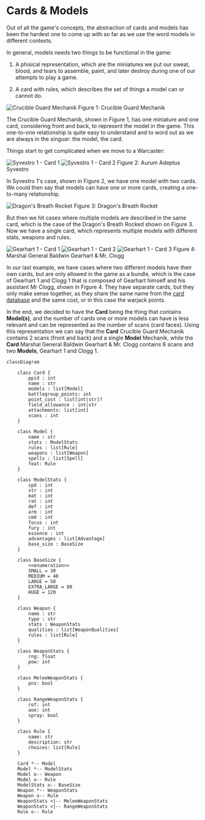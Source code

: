 # Cards & Models

Out of all the game's concepts, the abstraction of cards and models has been the hardest
one to come up with so far as we use the word models in different contexts.

In general, models needs two things to be functional in the game:

1. A phisical representation, which are the miniatures we put our sweat, blood, and 
tears to assemble, paint, and later destroy during one of our attempts to play a game.

2. A card with rules, which describes the set of things a model can or cannot do.

![Crucible Guard Mechanik](https://scans.ironcodex.net/32dcae04-0652-34eb-ab91-f5c3fe1cd1ae)
Figure 1: Crucible Guard Mechanik

The Crucible Guard Mechanik, shown in Figure 1, has one miniature and one card, considering front and back, to represent the model in the game. This one-to-one
relationship is quite easy to understand and to word out as we are always in the
singuar: the model, the card.

Things start to get complicated when we move to a Warcaster:

![Syvestro 1 - Card 1](https://scans.ironcodex.net/76d6372b-ef7d-3c3a-96c4-cf523754a42d)
![Syvestro 1 - Card 2](https://scans.ironcodex.net/0d1444fd-86c2-39a4-9016-b34fdefbb056)
Figure 2: Aurum Adeptus Syvestro

In Syvestro 1's case, shown in Figure 2, we have one model with two cards. We could
then say that models can have one or more cards, creating a one-to-many relationship.

![Dragon's Breath Rocket](https://scans.ironcodex.net/2c9bf1bf-29c7-3d42-9fb2-29e930895775)
Figure 3: Dragon's Breath Rocket

But then we hit cases where multiple models are described in the same card, which is the
case of the Dragon's Breath Rocked shown on Figure 3. Now we have a single card, which
represents multiple models with different stats, weapons and rules.

![Gearhart 1 - Card 1](https://scans.ironcodex.net/9ba23fd9-b0e7-3762-8c91-478209bbf819)
![Gearhart 1 - Card 2](https://scans.ironcodex.net/134a0355-96cb-3366-9fe0-56a5010ce8ca)
![Gearhart 1 - Card 3](https://scans.ironcodex.net/6a00a4aa-2474-3dc7-bbd5-56ac36289a2b)
Figure 4: Marshal General Baldwin Gearhart & Mr. Clogg

In our last example, we have cases where two different models have their own cards, but
are only allowed in the game as a bundle, which is the case of Gearhart 1 and Clogg 1 that is composed of Gearhart himself and his assistant Mr Clogg, shown in Figure 4.
They have separate cards, but they only make sense together, as they share the same name
from the [card database](https://cards.privateerpress.com) and the same cost, or in this
case the warjack points.

In the end, we decided to have the **Card** being the thing that
contains **Model(s)**, and the number of cards one or more models
can have is less relevant and can be represented as the number of
scans (card faces). Using this representation we can say that the
**Card** Crucible Guard Mechanik contains 2 scans (front and back) and a single **Model** Mechanik, while the **Card** Marshal General Baldwin Gearhart & Mr. Clogg contains 6 scans and two **Models**, Gearhart 1 and Clogg 1.

```mermaid
classDiagram

    class Card {
        ppid : int
        name : str
        models : list[Model]
        battlegroup_points: int
        point_cost : list[int|str]?
        field_allowance : int|str
        attachments: list[int]
        scans : int
    }

    class Model {
        name : str
        stats : ModelStats
        rules : list[Rule]
        weapons : list[Weapon]
        spells : list[Spell]
        feat: Rule
    }

    class ModelStats {
        spd : int
        str : int
        mat : int
        rat : int
        def : int
        arm : int
        cmd : int
        focus : int
        fury : int
        essence : int
        advantages : list[Advantage]
        base_size : BaseSize
    }

    class BaseSize {
        <<enumeration>>
        SMALL = 30
        MEDIUM = 40
        LARGE = 50
        EXTRA_LARGE = 80
        HUGE = 120
    }

    class Weapon {
        name : str
        type : str
        stats : WeaponStats
        qualities : list[WeaponQualities]
        rules : list[Rule]
    }

    class WeaponStats {
        rng: float
        pow: int
    }

    class MeleeWeaponStats {
        pns: bool
    }

    class RangeWeaponStats {
        rof: int
        aoe: int
        spray: bool
    }

    class Rule {
        name: str
        description: str
        choices: list[Rule]
    }

    Card *-- Model
    Model *-- ModelStats
    Model o-- Weapon
    Model o-- Rule
    ModelStats o-- BaseSize
    Weapon *-- WeaponStats
    Weapon o-- Rule
    WeaponStats <|-- MeleeWeaponStats
    WeaponStats <|-- RangeWeaponStats
    Rule o-- Rule
```

